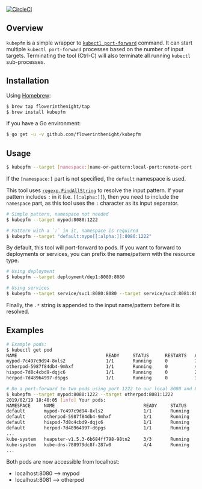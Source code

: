 [![CircleCI](https://circleci.com/gh/flowerinthenight/kubepfm/tree/master.svg?style=svg)](https://circleci.com/gh/flowerinthenight/kubepfm/tree/master)

## Overview

`kubepfm` is a simple wrapper to [`kubectl port-forward`](https://kubernetes.io/docs/tasks/access-application-cluster/port-forward-access-application-cluster/) command. It can start multiple `kubectl port-forward` processes based on the number of input targets. Terminating the tool (Ctrl-C) will also terminate all running `kubectl` sub-processes.

## Installation

Using [Homebrew](https://brew.sh/):
```bash
$ brew tap flowerinthenight/tap
$ brew install kubepfm
```

If you have a Go environment:
```bash
$ go get -u -v github.com/flowerinthenight/kubepfm
```

## Usage

```bash
$ kubepfm --target [namespace:]name-or-pattern:local-port:remote-port [--target ...]
```
If the `[namespace:]` part is not specified, the `default` namespace is used.

This tool uses [`regexp.FindAllString`](https://golang.org/pkg/regexp/#Regexp.FindAllString) to resolve the input pattern. If your pattern includes `:` in it (i.e. `[[:alpha:]]`), then you need to include the `namespace` part, as this tool uses the `:` character as its input separator.

```bash
# Simple pattern, namespace not needed
$ kubepfm --target mypod:8080:1222

# Pattern with a `:` in it, namespace is required
$ kubepfm --target "default:mypo[[:alpha:]]:8080:1222"
```

By default, this tool will port-forward to pods. If you want to forward to deployments or services, you can prefix the name/pattern with the resource type.

```bash
# Using deployment
$ kubepfm --target deployment/dep1:8080:8080

# Using services
$ kubepfm --target service/svc1:8080:8080 --target service/svc2:8081:80
```

Finally, the `.*` string is appended to the input name/pattern before it is resolved.

## Examples

```bash
# Example pods:
$ kubectl get pod
NAME                                 READY     STATUS      RESTARTS   AGE
mypod-7c497c9d94-8xls2               1/1       Running     0          7d
otherpod-5987f84db4-9mhxf            1/1       Running     0          4d
hispod-7d8c4cbd9-dqjc6               1/1       Running     0          21d
herpod-7d48964997-d6pgs              1/1       Running     0          3d

# Do a port-forward to two pods using port 1222 to our local 8080 and 8081 ports:
$ kubepfm --target mypod:8080:1222 --target otherpod:8081:1222
2019/02/19 18:40:05 [info] Your pods:
NAMESPACE     NAME                                 READY     STATUS      RESTARTS   AGE
default       mypod-7c497c9d94-8xls2               1/1       Running     0          7d
default       otherpod-5987f84db4-9mhxf            1/1       Running     0          4d
default       hispod-7d8c4cbd9-dqjc6               1/1       Running     0          21d
default       herpod-7d48964997-d6pgs              1/1       Running     0          3d
...
kube-system   heapster-v1.5.3-6b684ff798-98tn2     3/3       Running     0          27d
kube-system   kube-dns-788979dc8f-287w8            4/4       Running     0          45d
...
```

Both pods are now accessible from localhost:
- localhost:8080 --> mypod
- localhost:8081 --> otherpod

